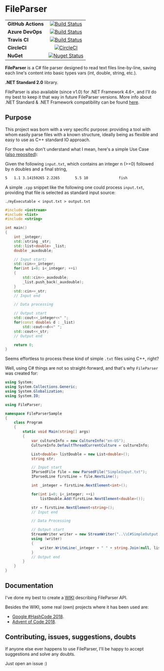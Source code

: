 # FileParser

|    |     |
|:---|:---:|
| **GitHub Actions** |   [![Build Status](https://github.com/eduherminio/FileParser/workflows/CI%20GitHub%20Actions/badge.svg)](https://github.com/eduherminio/FileParser/actions)
| **Azure DevOps** |   [![Build Status](https://dev.azure.com/eduherminio/FileParser/_apis/build/status/eduherminio.FileParser?branchName=master)](https://dev.azure.com/eduherminio/FileParser/_build/latest?definitionId=1&branchName=master)
| **Travis CI** |   [![Build Status](https://travis-ci.com/eduherminio/FileParser.svg?branch=master)](https://travis-ci.com/eduherminio/FileParser)|
| **CircleCI** |[![CircleCI](https://circleci.com/gh/eduherminio/FileParser/tree/master.svg?style=svg)](https://circleci.com/gh/eduherminio/FileParser/tree/master) |
| **NuGet** |[![Nuget Status](https://img.shields.io/nuget/v/FileParser.svg?style=flat-square&label=nuget)](https://www.nuget.org/packages/FileParser)|

**FileParser** is a C# file parser designed to read text files line-by-line, saving each line's content into basic types vars (int, double, string, etc.).

**.NET Standard 2.0** library.

FileParser is also available (since v1.0) for .NET Framework 4.6+, and I'll do my best to keep it that way in future FileParser versions. More info about .NET Standard & .NET Framework compatibility can be found [here](https://docs.microsoft.com/es-es/dotnet/standard/net-standard#net-implementation-support).

## Purpose

This project was born with a very specific purpose: providing a tool with whom easily parse files with a known structure, ideally being as flexible and easy to use as C++ standard IO approach.

For those who don't understand what I mean, here's a simple Use Case ([also reposited](https://github.com/eduherminio/FileParser/tree/master/Examples)):

Given the following `input.txt`, which contains an integer n (>=0) followed by n doubles and a final string,

```txt
5   1.1 3.14159265 2.2265       5.5 10              fish
```

A simple `.cpp` snippet like the following one could process `input.txt`, providing that file is selected as standard input source:

 `./myExecutable < input.txt > output.txt`

```cpp
#include <iostream>
#include <list>
#include <string>

int main()
{
    int _integer;
    std::string _str;
    std::list<double> _list;
    double _auxdouble;

    // Input start;
    std::cin>>_integer;
    for(int i=0; i<_integer; ++i)
    {
        std::cin>>_auxdouble;
        _list.push_back(_auxdouble);
    }
    std::cin>>_str;
    // Input end

    // Data processing

    // Output start
    std::cout<<_integer<<" ";
    for(const double& d : _list)
        std::cout<<d<<" ";
    std::cout<<_str;
    // Output end

    return 0;
}
```

Seems effortless to process these kind of simple `.txt` files using C++, right?

Well, using C# things are not so straight-forward, and that's why `FileParser` was created for:

```csharp
using System;
using System.Collections.Generic;
using System.Globalization;
using System.IO;

using FileParser;

namespace FileParserSample
{
    class Program
    {
        static void Main(string[] args)
        {
            var cultureInfo = new CultureInfo("en-US");
            CultureInfo.DefaultThreadCurrentCulture = cultureInfo;

            List<double> listDouble = new List<double>();
            string str;

            // Input start
            IParsedFile file = new ParsedFile("SimpleInput.txt");
            IParsedLine firstLine = file.NextLine();

            int _integer = firstLine.NextElement<int>();

            for(int i=0; i<_integer; ++i)
                listDouble.Add(firstLine.NextElement<double>());

            str = firstLine.NextElement<string>();
            // Input end

            // Data Processing

            // Output start
            StreamWriter writer = new StreamWriter("..\\C#SimpleOutput.txt");
            using (writer)
            {
                writer.WriteLine(_integer + " " + string.Join(null, listDouble));
            }
            // Output end
        }
    }
}
```

## Documentation

I've done my best to create a [WIKI](https://github.com/eduherminio/FileParser/wiki) describing FileParser API.

Besides the WIKI, some real (own) projects where it has been used are:

* [Google #HashCode 2018](https://github.com/eduherminio/Google_HashCode_2018/blob/master/GoogleHashCode2018/Project/Manager.cs#L63).
* [Advent of Code 2018](https://github.com/eduherminio/advent-of-code-2018).

## Contributing, issues, suggestions, doubts

If anyone else ever happens to use FileParser, I'll be happy to accept suggestions and solve any doubts.

Just open an issue :)
